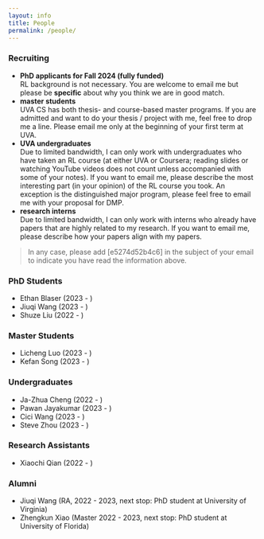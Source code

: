 ```yaml
---
layout: info
title: People 
permalink: /people/
---
```


### Recruiting

* **PhD applicants for Fall 2024 (fully funded)**  
RL background is not necessary. You are welcome to email me but please be **specific** about why you think we are in good match.
* **master students**  
UVA CS has both thesis- and course-based master programs. If you are admitted and want to do your thesis / project with me, feel free to drop me a line. 
Please email me only at the beginning of your first term at UVA.
* **UVA undergraduates**  
Due to limited bandwidth, I can only work with undergraduates who have taken an RL course (at either UVA or Coursera; reading slides or watching YouTube videos does not count unless accompanied with some of your notes).
If you want to email me, please describe the most interesting part (in your opinion) of the RL course you took.
An exception is the distinguished major program, please feel free to email me with your proposal for DMP.
* **research interns**   
Due to limited bandwidth, I can only work with interns who already have papers that are highly related to my research.
If you want to email me, please describe how your papers align with my papers.

> In any case, please add [e5274d52b4c6] in the subject of your email to indicate you have read the information above.

### PhD Students
* Ethan Blaser (2023 - )
* Jiuqi Wang (2023 - )
* Shuze Liu (2022 - )

### Master Students
* Licheng Luo (2023 - )
* Kefan Song (2023 - )

### Undergraduates
* Ja-Zhua Cheng (2022 - )
* Pawan Jayakumar (2023 - )
* Cici Wang (2023 - )
* Steve Zhou (2023 - )

### Research Assistants
* Xiaochi Qian (2022 - ) 

### Alumni
* Jiuqi Wang (RA, 2022 - 2023, next stop: PhD student at University of Virginia)
* Zhengkun Xiao (Master 2022 - 2023, next stop: PhD student at University of Florida)